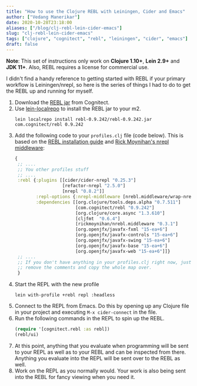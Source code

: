 ```yaml
---
title: "How to use the Clojure REBL with Leiningen, Cider and Emacs"
author: ["Vedang Manerikar"]
date: 2020-10-28T23:18:00
aliases: ["/blog/clj-rebl-lein-cider-emacs"]
slug: "clj-rebl-lein-cider-emacs"
tags: ["clojure", "cognitect", "rebl", "leiningen", "cider", "emacs"]
draft: false
---
```


**Note**: This set of instructions only work on **Clojure 1.10+**, **Lein 2.9+** and **JDK 11+**. Also, REBL requires a license for commercial use.

I didn't find a handy reference to getting started with REBL if your primary workflow is Leiningen/nrepl, so here is the series of things I had to do to get the REBL up and running for myself.

1.  Download the [REBL jar](https://docs.datomic.com/cloud/other-tools/REBL.html) from Cognitect.
2.  Use [lein-localrepo](https://github.com/kumarshantanu/lein-localrepo) to install the REBL jar to your m2.
    ```shell-script
    lein localrepo install rebl-0.9.242/rebl-0.9.242.jar com.cognitect/rebl 0.9.242
    ```
3.  Add the following code to your `profiles.clj` file (code below). This is based on the [REBL installation guide](https://docs.datomic.com/cloud/other-tools/REBL.html#installation) and [Rick Moynihan's nrepl middleware](https://github.com/RickMoynihan/nrebl.middleware):
    ```clojure
    {
     ;; ....
     ;; You other profiles stuff
     ;; ....
     :rebl {:plugins [[cider/cider-nrepl "0.25.3"]
                      [refactor-nrepl "2.5.0"]
                      [nrepl "0.8.2"]]
            :repl-options {:nrepl-middleware [nrebl.middleware/wrap-nrebl]}
            :dependencies [[org.clojure/tools.deps.alpha "0.7.511"]
                           [com.cognitect/rebl "0.9.242"]
                           [org.clojure/core.async "1.3.610"]
                           [cljfmt  "0.6.4"]
                           [rickmoynihan/nrebl.middleware "0.3.1"]
                           [org.openjfx/javafx-fxml "15-ea+6"]
                           [org.openjfx/javafx-controls "15-ea+6"]
                           [org.openjfx/javafx-swing "15-ea+6"]
                           [org.openjfx/javafx-base "15-ea+6"]
                           [org.openjfx/javafx-web "15-ea+6"]]}
     ;; ....
     ;; If you don't have anything in your profiles.clj right now, just
     ;; remove the comments and copy the whole map over.
     }
    ```
4.  Start the REPL with the new profile
    ```shell-script
    lein with-profile +rebl repl :headless
    ```
5.  Connect to the REPL from Emacs. Do this by opening up any Clojure file in your project and executing `M-x cider-connect` in the file.
6.  Run the following commands in the REPL to spin up the REBL.
    ```clojure
    (require '[cognitect.rebl :as rebl])
    (rebl/ui)
    ```
7.  At this point, anything that you evaluate when programming will be sent to your REPL as well as to your REBL and can be inspected from there. Anything you evaluate into the REPL will be sent over to the REBL as well.
8.  Work on the REPL as you normally would. Your work is also being sent into the REBL for fancy viewing when you need it.
